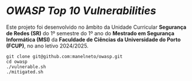 # *OWASP Top 10 Vulnerabilities*
Este projeto foi desenvolvido no âmbito da Unidade Curricular **Segurança de Redes (SR)** do 1º semestre do 1º ano do **Mestrado em Segurança Informática (MSI)** da **Faculdade de Ciências da Universidade do Porto (FCUP)**, no ano letivo 2024/2025.

```
git clone git@github.com:manelneto/owasp.git
cd owasp
./vulnerable.sh
./mitigated.sh
```
